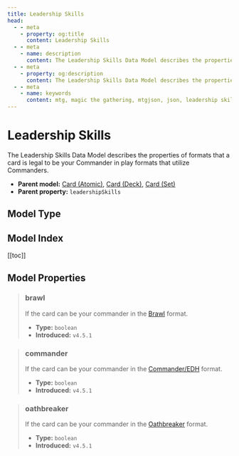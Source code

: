 ```yaml
---
title: Leadership Skills
head:
  - - meta
    - property: og:title
      content: Leadership Skills
  - - meta
    - name: description
      content: The Leadership Skills Data Model describes the properties of formats that a card is legal to be your Commander in play formats that utilize Commanders.
  - - meta
    - property: og:description
      content: The Leadership Skills Data Model describes the properties of formats that a card is legal to be your Commander in play formats that utilize Commanders.
  - - meta
    - name: keywords
      content: mtg, magic the gathering, mtgjson, json, leadership skills
---
```


# Leadership Skills

The Leadership Skills Data Model describes the properties of formats that a card is legal to be your Commander in play formats that utilize Commanders.

- **Parent model:** [Card (Atomic)](/data-models/card-atomic/), [Card (Deck)](/data-models/card-deck/), [Card (Set)](/data-models/card-set/)
- **Parent property:** `leadershipSkills`

## Model Type

<ModelType type="LeadershipSkills" />

## Model Index

<PropertyToggler/>

[[toc]]

## Model Properties

> ### brawl
>
> If the card can be your commander in the [Brawl](https://magic.wizards.com/en/game-info/gameplay/formats/brawl) format.
>
> - **Type:** `boolean`
> - **Introduced:** `v4.5.1`

> ### commander
>
> If the card can be your commander in the [Commander/EDH](https://magic.wizards.com/en/content/commander-format) format.
>
> - **Type:** `boolean`
> - **Introduced:** `v4.5.1`

> ### oathbreaker
>
> If the card can be your commander in the [Oathbreaker](https://oathbreakermtg.org/) format.
>
> - **Type:** `boolean`
> - **Introduced:** `v4.5.1`
